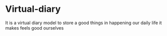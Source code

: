 # Virtual-diary
 It is a virtual diary model to store a good things in happening our daily life it makes feels good ourselves
